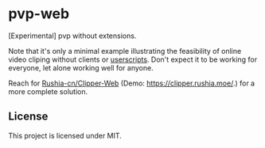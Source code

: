 # pvp-web

[Experimental] pvp without extensions.

Note that it's only a minimal example illustrating the feasibility of online video cliping without clients or [userscripts](https://github.com/suisei-cn/pvp). Don't expect it to be working for everyone, let alone working well for anyone.

Reach for [Rushia-cn/Clipper-Web](https://github.com/Rushia-cn/Clipper-Web) (Demo: <https://clipper.rushia.moe/>.) for a more complete solution.

## License

This project is licensed under MIT.
